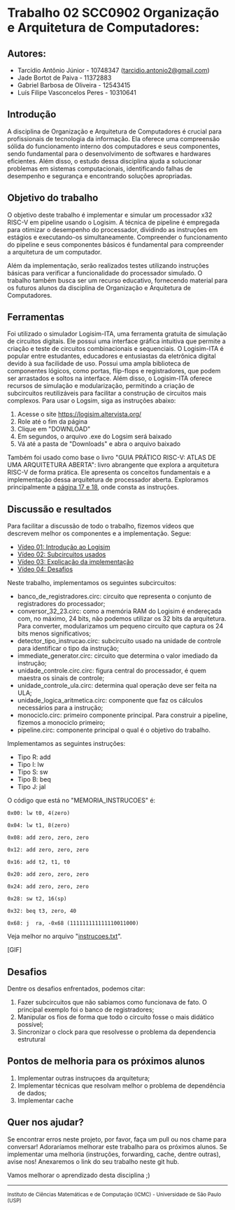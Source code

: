 # Trabalho 02 SCC0902 Organização e Arquitetura de Computadores:

## Autores:

* Tarcídio Antônio Júnior - 10748347 (tarcidio.antonio2@gmail.com)
* Jade Bortot de Paiva - 11372883
* Gabriel Barbosa de Oliveira - 12543415
* Luís Filipe Vasconcelos Peres - 10310641

## Introdução

  A disciplina de Organização e Arquitetura de Computadores é crucial para profissionais de tecnologia da informação. Ela oferece uma compreensão sólida do funcionamento interno dos computadores e seus componentes, sendo fundamental para o desenvolvimento de softwares e hardwares eficientes. Além disso, o estudo dessa disciplina ajuda a solucionar problemas em sistemas computacionais, identificando falhas de desempenho e segurança e encontrando soluções apropriadas.

## Objetivo do trabalho
  
O objetivo deste trabalho é implementar e simular um processador x32 RISC-V em pipeline usando o Logisim. A técnica de pipeline é empregada para otimizar o desempenho do processador, dividindo as instruções em estágios e executando-os simultaneamente. Compreender o funcionamento do pipeline e seus componentes básicos é fundamental para compreender a arquitetura de um computador.

Além da implementação, serão realizados testes utilizando instruções básicas para verificar a funcionalidade do processador simulado. O trabalho também busca ser um recurso educativo, fornecendo material para os futuros alunos da disciplina de Organização e Arquitetura de Computadores.
  
## Ferramentas

Foi utilizado o simulador Logisim-ITA, uma ferramenta gratuita de simulação de circuitos digitais. Ele possui uma interface gráfica intuitiva que permite a criação e teste de circuitos combinacionais e sequenciais. O Logisim-ITA é popular entre estudantes, educadores e entusiastas da eletrônica digital devido à sua facilidade de uso. Possui uma ampla biblioteca de componentes lógicos, como portas, flip-flops e registradores, que podem ser arrastados e soltos na interface. Além disso, o Logisim-ITA oferece recursos de simulação e modularização, permitindo a criação de subcircuitos reutilizáveis para facilitar a construção de circuitos mais complexos.
  Para usar o Logsim, siga as instruções abaixo:
 1. Acesse o site https://logisim.altervista.org/
 2. Role até o fim da página
 3. Clique em "DOWNLOAD"
 4. Em segundos, o arquivo .exe do Logsim será baixado
 5. Vá até a pasta de "Downloads" e abra o arquivo baixado
   
Também foi usado como base o livro "GUIA PRÁTICO RISC-V: ATLAS DE UMA ARQUITETURA ABERTA": livro abrangente que explora a arquitetura RISC-V de forma prática. Ele apresenta os conceitos fundamentais e a implementação dessa arquitetura de processador aberta. Exploramos principalmente a [página 17 e 18](https://github.com/tarcidio/trabalho-org-arq-comp-02/blob/main/instrucoes_risc_v.pdf), onde consta as instruções.
    
## Discussão e resultados

Para facilitar a discussão de todo o trabalho, fizemos vídeos que descrevem melhor os componentes e a implementação. Segue:

* [Vídeo 01: Introdução ao Logisim](https://www.youtube.com/watch?v=ZZsND2eOAwo)
* [Vídeo 02: Subcircuitos usados](https://www.youtube.com/watch?v=1rVrc5WXauU)
* [Vídeo 03: Explicação da implementação](https://www.youtube.com/watch?v=ZJE4mW0OjPg)
* [Vídeo 04: Desafios](https://www.youtube.com/watch?v=-ZBtMzy1AJU)

Neste trabalho, implementamos os seguintes subcircuitos:
* banco_de_registradores.circ: circuito que representa o conjunto de registradores do processador;
* conversor_32_23.circ: como a memória RAM do Logisim é endereçada com, no máximo, 24 bits, não podemos utilizar os 32 bits da arquitetura. Para converter, modularizamos um pequeno circuito que captura os 24 bits menos significativos;
* detector_tipo_instrucao.circ: subcircuito usado na unidade de controle para identificar o tipo da instrução;
* immediate_generator.circ: circuito que determina o valor imediado da instrução;
* unidade_controle.circ.circ: figura central do processador, é quem maestra os sinais de controle;
* unidade_controle_ula.circ: determina qual operação deve ser feita na ULA;
* unidade_logica_aritmetica.circ: componente que faz os cálculos necessários para a instrução;
* monociclo.circ: primeiro componente principal. Para construir a pipeline, fizemos a monociclo primeiro;
* pipeline.circ: componente principal o qual é o objetivo do trabalho.

Implementamos as seguintes instruções:
* Tipo R: add
* Tipo I: lw
* Tipo S: sw
* Tipo B: beq
* Tipo J: jal
  
O código que está no "MEMORIA_INSTRUCOES" é:

`0x00: lw t0, 4(zero)`

`0x04: lw t1, 8(zero)`

`0x08: add zero, zero, zero`

`0x12: add zero, zero, zero`

`0x16: add t2, t1, t0`

`0x20: add zero, zero, zero`

`0x24: add zero, zero, zero`

`0x28: sw t2, 16(sp)`

`0x32: beq t3, zero, 40`

`0x68: j  ra, -0x68 (111111111111110011000)`

Veja melhor no arquivo "[instrucoes.txt](https://github.com/tarcidio/trabalho-org-arq-comp-02/blob/main/instrucoes.txt)".

[GIF]

## Desafios
  Dentre os desafios enfrentados, podemos citar:
  1. Fazer subcircuitos que não sabiamos como funcionava de fato. O principal exemplo foi o banco de registradores;
  2. Manipular os fios de forma que todo o circuito fosse o mais didático possível;
  3. Sincronizar o clock para que resolvesse o problema da dependencia estrutural

## Pontos de melhoria para os próximos alunos

1. Implementar outras instruçoes da arquitetura;
2. Implementar técnicas que resolvam melhor o problema de dependência de dados;
3. Implementar cache

## Quer nos ajudar?

Se encontrar erros neste projeto, por favor, faça um pull ou nos chame para conversar! Adoraríamos melhorar este trabalho para os próximos alunos. Se implementar uma melhoria (instruções, forwarding, cache, dentre outras), avise nos! Anexaremos o link do seu trabalho neste git hub.


Vamos melhorar o aprendizado desta disciplina ;)

---

<sup>Instituto de Ciências Matemáticas e de Computação (ICMC) - Universidade de São Paulo (USP)</sup>

